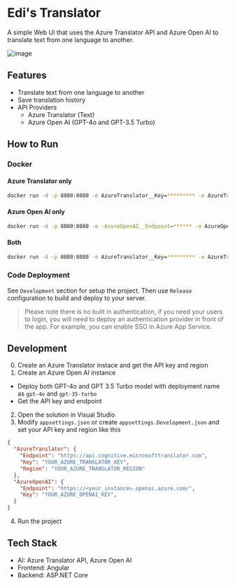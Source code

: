 # Edi's Translator

A simple Web UI that uses the Azure Translator API and Azure Open AI to translate text from one language to another. 

![image](https://github.com/EdiWang/EdiTranslator/assets/3304703/a29edb4e-8d61-4db6-9c85-e1e7c7ecab8e)

## Features

- Translate text from one language to another
- Save translation history
- API Providers
  - Azure Translator (Text)
  - Azure Open AI (GPT-4o and GPT-3.5 Turbo)

## How to Run

### Docker

#### Azure Translator only

```bash
docker run -d -p 8080:8080 -e AzureTranslator__Key=********* -e AzureTranslator__Region==********* ediwang/editranslator
```

#### Azure Open AI only

```bash
docker run -d -p 8080:8080 -e -AzureOpenAI__Endpoint=****** -e AzureOpenAI__Key=********* ediwang/editranslator
```

#### Both

```bash
docker run -d -p 8080:8080 -e AzureTranslator__Key=********* -e AzureTranslator__Region==********* -e AzureOpenAI__Endpoint=****** -e AzureOpenAI__Key=********* ediwang/editranslator
```

### Code Deployment

See `Development` section for setup the project. Then use `Release` configuration to build and deploy to your server.

> Please note there is no built in authentication, if you need your users to login, you will need to deploy an authentication provider in front of the app. For example, you can enable SSO in Azure App Service.

## Development

0. Create an Azure Translator instace and get the API key and region
1. Create an Azure Open AI instance
  - Deploy both GPT-4o and GPT 3.5 Turbo model with deployment name as `gpt-4o` and `gpt-35-turbo`
  - Get the API key and endpoint
2. Open the solution in Visual Studio
3. Modify `appsettings.json` or create `appsettings.Development.json` and set your API key and region like this

```json
{
  "AzureTranslator": {
    "Endpoint": "https://api.cognitive.microsofttranslator.com",
    "Key": "YOUR_AZURE_TRANSLATOR_KEY",
    "Region": "YOUR_AZURE_TRANSLATOR_REGION"
  },
  "AzureOpenAI": {
    "Endpoint": "https://<your_instance>.openai.azure.com/",
    "Key": "YOUR_AZURE_OPENAI_KEY",
  }
}
```

4. Run the project

## Tech Stack

- AI: Azure Translator API, Azure Open AI
- Frontend: Angular
- Backend: ASP.NET Core
